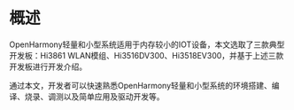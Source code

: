 # 概述<a name="ZH-CN_TOPIC_0000001105598722"></a>

OpenHarmony轻量和小型系统适用于内存较小的IOT设备，本文选取了三款典型开发板：Hi3861 WLAN模组、Hi3516DV300、Hi3518EV300，并基于上述三款开发板进行开发介绍。

通过本文，开发者可以快速熟悉OpenHarmony轻量和小型系统的环境搭建、编译、烧录、调测以及简单应用及驱动开发等。


